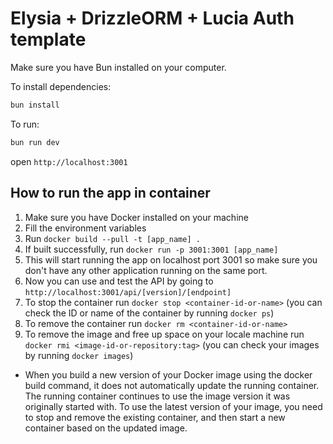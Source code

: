 # Elysia + DrizzleORM + Lucia Auth template

Make sure you have Bun installed on your computer.

To install dependencies:

```sh
bun install
```

To run:

```sh
bun run dev
```

open `http://localhost:3001`

## How to run the app in container

1. Make sure you have Docker installed on your machine
2. Fill the environment variables
3. Run `docker build --pull -t [app_name] .`
4. If built successfully, run `docker run -p 3001:3001 [app_name]`
5. This will start running the app on localhost port 3001 so make sure you don't have any other application running on the same port.
6. Now you can use and test the API by going to `http://localhost:3001/api/[version]/[endpoint]`
7. To stop the container run `docker stop <container-id-or-name>` (you can check the ID or name of the container by running `docker ps`)
8. To remove the container run `docker rm <container-id-or-name>`
9. To remove the image and free up space on your locale machine run `docker rmi <image-id-or-repository:tag>` (you can check your images by running `docker images`)

- When you build a new version of your Docker image using the docker build command, it does not automatically update the running container. The running container continues to use the image version it was originally started with. To use the latest version of your image, you need to stop and remove the existing container, and then start a new container based on the updated image.
